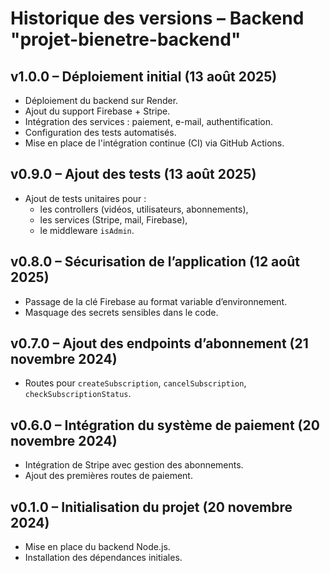 # Historique des versions – Backend "projet-bienetre-backend"

## v1.0.0 – Déploiement initial (13 août 2025)
- Déploiement du backend sur Render.
- Ajout du support Firebase + Stripe.
- Intégration des services : paiement, e-mail, authentification.
- Configuration des tests automatisés.
- Mise en place de l'intégration continue (CI) via GitHub Actions.

## v0.9.0 – Ajout des tests (13 août 2025)
- Ajout de tests unitaires pour :
    - les controllers (vidéos, utilisateurs, abonnements),
    - les services (Stripe, mail, Firebase),
    - le middleware `isAdmin`.

## v0.8.0 – Sécurisation de l’application (12 août 2025)
- Passage de la clé Firebase au format variable d’environnement.
- Masquage des secrets sensibles dans le code.

## v0.7.0 – Ajout des endpoints d’abonnement (21 novembre 2024)
- Routes pour `createSubscription`, `cancelSubscription`, `checkSubscriptionStatus`.

## v0.6.0 – Intégration du système de paiement (20 novembre 2024)
- Intégration de Stripe avec gestion des abonnements.
- Ajout des premières routes de paiement.

## v0.1.0 – Initialisation du projet (20 novembre 2024)
- Mise en place du backend Node.js.
- Installation des dépendances initiales.
